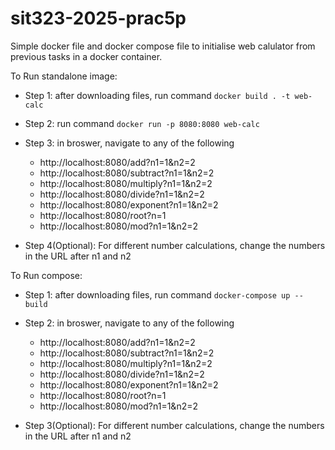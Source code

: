 # sit323-2025-prac5p

Simple docker file and docker compose file to initialise web calulator from previous tasks in a docker container.

To Run standalone image:

- Step 1: after downloading files, run command `docker build . -t web-calc`
- Step 2: run command `docker run -p 8080:8080 web-calc`
- Step 3: in broswer, navigate to any of the following

  - http://localhost:8080/add?n1=1&n2=2
  - http://localhost:8080/subtract?n1=1&n2=2
  - http://localhost:8080/multiply?n1=1&n2=2
  - http://localhost:8080/divide?n1=1&n2=2
  - http://localhost:8080/exponent?n1=1&n2=2
  - http://localhost:8080/root?n=1
  - http://localhost:8080/mod?n1=1&n2=2

- Step 4(Optional): For different number calculations, change the numbers in the URL after n1 and n2

To Run compose:

- Step 1: after downloading files, run command `docker-compose up --build`
- Step 2: in broswer, navigate to any of the following

  - http://localhost:8080/add?n1=1&n2=2
  - http://localhost:8080/subtract?n1=1&n2=2
  - http://localhost:8080/multiply?n1=1&n2=2
  - http://localhost:8080/divide?n1=1&n2=2
  - http://localhost:8080/exponent?n1=1&n2=2
  - http://localhost:8080/root?n=1
  - http://localhost:8080/mod?n1=1&n2=2

- Step 3(Optional): For different number calculations, change the numbers in the URL after n1 and n2
